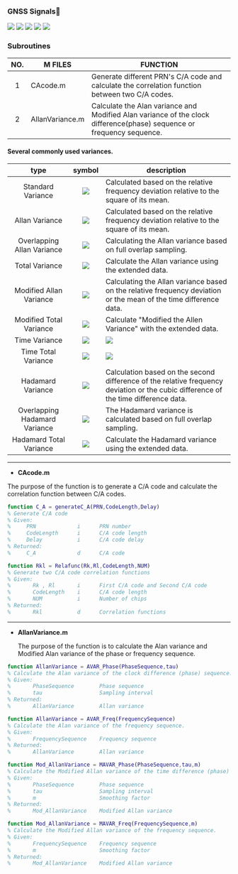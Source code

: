 ### GNSS Signals:signal_strength:

![](https://img.shields.io/badge/build-passing-brightgreen.svg)
![](https://img.shields.io/badge/platform-windows-orange.svg)
![](https://img.shields.io/badge/compiler-matlab-yellow.svg)
![](https://img.shields.io/badge/author-Jason%20Ding-blue.svg) ![](https://img.shields.io/badge/license-MIT-ff69b4.svg)

### Subroutines

| NO.  | M FILES         | FUNCTION                                                     |
| :--: | --------------- | ------------------------------------------------------------ |
|  1   | CAcode.m        | Generate different PRN's C/A code and calculate the correlation function between two C/A codes. |
|  2   | AllanVariance.m | Calculate the Alan variance and Modified Alan variance of the clock difference(phase) sequence or frequency sequence. |



#### Several commonly used variances.

|             type              |                            symbol                            | description                                                  |
| :---------------------------: | :----------------------------------------------------------: | ------------------------------------------------------------ |
|       Standard Variance       | ![](https://raw.githubusercontent.com/Sardingfish/GNSS_Signals/master/image/CodeCogsEqn.gif) | Calculated based on the relative frequency deviation relative to the square of its mean. |
|        Allan Variance         | ![](https://raw.githubusercontent.com/Sardingfish/GNSS_Signals/master/image/CodeCogsEqn(11).gif) | Calculated based on the relative frequency deviation relative to the square of its mean. |
|  Overlapping Allan Variance   | ![](https://raw.githubusercontent.com/Sardingfish/GNSS_Signals/master/image/CodeCogsEqn(11).gif) | Calculating the Allan variance based on full overlap sampling. |
|        Total Variance         | ![](https://raw.githubusercontent.com/Sardingfish/GNSS_Signals/master/image/CodeCogsEqn%20(1).gif) | Calculate the Allan variance using the extended data.        |
|    Modified Allan Variance    | ![](https://raw.githubusercontent.com/Sardingfish/GNSS_Signals/master/image/CodeCogsEqn%20(2).gif) | Calculating the Allan variance based on the relative frequency deviation or the mean of the time difference data. |
|    Modified Total Variance    | ![](https://raw.githubusercontent.com/Sardingfish/GNSS_Signals/master/image/CodeCogsEqn%20(3).gif) | Calculate "Modified the Allen Variance" with the extended data. |
|         Time Variance         | ![](https://raw.githubusercontent.com/Sardingfish/GNSS_Signals/master/image/CodeCogsEqn%20(4).gif) | ![](https://raw.githubusercontent.com/Sardingfish/GNSS_Signals/master/image/CodeCogsEqn%20(5).gif) |
|      Time Total Variance      | ![](https://raw.githubusercontent.com/Sardingfish/GNSS_Signals/master/image/CodeCogsEqn%20(6).gif) | ![](https://raw.githubusercontent.com/Sardingfish/GNSS_Signals/master/image/CodeCogsEqn%20(7).gif) |
|       Hadamard Variance       | ![](https://raw.githubusercontent.com/Sardingfish/GNSS_Signals/master/image/CodeCogsEqn%20(8).gif) | Calculation based on the second difference of the relative frequency deviation or the cubic difference of the time difference data. |
| Overlapping Hadamard Variance | ![](https://raw.githubusercontent.com/Sardingfish/GNSS_Signals/master/image/CodeCogsEqn%20(9).gif) | The Hadamard variance is calculated based on full overlap sampling. |
|    Hadamard Total Variance    | ![](https://raw.githubusercontent.com/Sardingfish/GNSS_Signals/master/image/CodeCogsEqn%20(10).gif) | Calculate the Hadamard variance using the extended data.     |

---

- **CAcode.m**

The purpose of the function is to generate a C/A code and calculate the correlation function between C/A codes.

```matlab
function C_A = generateC_A(PRN,CodeLength,Delay)
% Generate C/A code
% Given:
%     PRN             i      PRN number
%     CodeLength      i      C/A code length
%     Delay           i      C/A code delay
% Returned:
%     C_A             d      C/A code
```

```matlab
function Rkl = Relafunc(Rk,Rl,CodeLength,NUM)
% Generate two C/A code correlation functions
% Given:
%       Rk , Rl       i      First C/A code and Second C/A code
%       CodeLength    i      C/A code length
%       NUM           i      Number of chips  
% Returned:
%       Rkl           d      Correlation functions
```

------

- **AllanVariance.m**

  The purpose of the function is to calculate the Alan variance  and Modified Alan variance of the phase or frequency sequence.

```matlab
function AllanVariance = AVAR_Phase(PhaseSequence,tau)
% Calculate the Alan variance of the clock difference (phase) sequence.
% Given:
%       PhaseSequence        Phase sequence  
%       tau                  Sampling interval              
% Returned:
%       AllanVariance        Allan variance
```

```matlab
function AllanVariance = AVAR_Freq(FrequencySequence)
% Calculate the Alan variance of the frequency sequence.
% Given:
%       FrequencySequence    Frequency sequence                 
% Returned:
%       AllanVariance        Allan variance
```

~~~matlab
function Mod_AllanVariance = MAVAR_Phase(PhaseSequence,tau,m)
% Calculate the Modified Allan variance of the time difference (phase) sequence.
% Given:
%       PhaseSequence        Phase sequence  
%       tau                  Sampling interval  
%       m                    Smoothing factor       
% Returned:
%       Mod_AllanVariance    Modified Allan variance
~~~

~~~matlab
function Mod_AllanVariance = MAVAR_Freq(FrequencySequence,m)
% Calculate the Modified Allan variance of the frequency sequence.
% Given:
%       FrequencySequence    Frequency sequence         
%       m                    Smoothing factor
% Returned:
%       Mod_AllanVariance    Modified Allan variance
~~~

